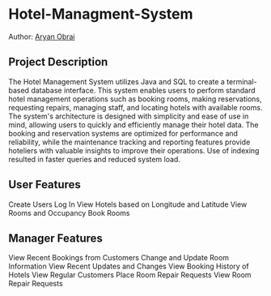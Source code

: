 # Hotel-Managment-System

Author: [Aryan Obrai](https://github.com/Ares278)

## Project Description

The Hotel Management System utilizes Java and SQL to create a terminal-based database interface. This system enables users to perform standard hotel management operations such as booking rooms, making reservations, requesting repairs, managing staff, and locating hotels with available rooms. The system's architecture is designed with simplicity and ease of use in mind, allowing users to quickly and efficiently manage their hotel data. The booking and reservation systems are optimized for performance and reliability, while the maintenance tracking and reporting features provide hoteliers with valuable insights to improve their operations. Use of indexing resulted in faster queries and reduced system load.


## User Features

Create Users
Log In
View Hotels based on Longitude and Latitude
View Rooms and Occupancy
Book Rooms

## Manager Features

View Recent Bookings from Customers
Change and Update Room Information
View Recent Updates and Changes
View Booking History of Hotels
View Regular Customers
Place Room Repair Requests
View Room Repair Requests
